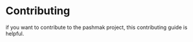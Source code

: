 # Contributing
if you want to contribute to the pashmak project, this contributing guide is helpful.
